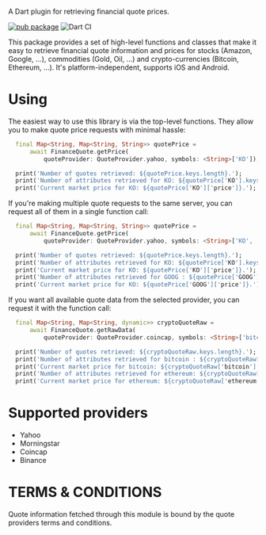 A Dart plugin for retrieving financial quote prices.

[![pub package](https://img.shields.io/pub/v/finance_quote.svg)](https://pub.dev/packages/finance_quote)
![Dart CI](https://github.com/feliwir/finance_quote/workflows/Dart%20CI/badge.svg?event=push)

This package provides a set of high-level functions and classes that make it easy to retrieve financial quote information and prices for stocks (Amazon, Google, ...), commodities (Gold, Oil, ...) and crypto-currencies (Bitcoin, Ethereum, ...). It's platform-independent, supports iOS and Android.
# Using

The easiest way to use this library is via the top-level functions. They allow you to make quote price requests with minimal hassle:
```dart
  final Map<String, Map<String, String>> quotePrice =
      await FinanceQuote.getPrice(
          quoteProvider: QuoteProvider.yahoo, symbols: <String>['KO']);

  print('Number of quotes retrieved: ${quotePrice.keys.length}.');
  print('Number of attributes retrieved for KO: ${quotePrice['KO'].keys.length}.');
  print('Current market price for KO: ${quotePrice['KO']['price']}.');
```
If you're making multiple quote requests to the same server, you can request all of them in a single function call:
```dart
  final Map<String, Map<String, String>> quotePrice =
      await FinanceQuote.getPrice(
          quoteProvider: QuoteProvider.yahoo, symbols: <String>['KO', 'GOOG']);

  print('Number of quotes retrieved: ${quotePrice.keys.length}.');
  print('Number of attributes retrieved for KO: ${quotePrice['KO'].keys.length}.');
  print('Current market price for KO: ${quotePrice['KO']['price']}.');
  print('Number of attributes retrieved for GOOG : ${quotePrice['GOOG'].keys.length}.');
  print('Current market price for KO: ${quotePrice['GOOG']['price']}.');
```  
  If you want all available quote data from the selected provider, you can request it with the function call:
```dart  
  final Map<String, Map<String, dynamic>> cryptoQuoteRaw =
      await FinanceQuote.getRawData(
          quoteProvider: QuoteProvider.coincap, symbols: <String>['bitcoin', 'ethereum']);

  print('Number of quotes retrieved: ${cryptoQuoteRaw.keys.length}.');
  print('Number of attributes retrieved for bitcoin : ${cryptoQuoteRaw['bitcoin'].keys.length}.');
  print('Current market price for bitcoin: ${cryptoQuoteRaw['bitcoin']['priceUsd']}.');
  print('Number of attributes retrieved for ethereum: ${cryptoQuoteRaw['ethereum'].keys.length}.');
  print('Current market price for ethereum: ${cryptoQuoteRaw['ethereum']['priceUsd']}.');
  ```
  
  # Supported providers
  
  * Yahoo
  * Morningstar
  * Coincap
  * Binance
  
  # TERMS & CONDITIONS

Quote information fetched through this module is bound by the quote providers terms and conditions.
